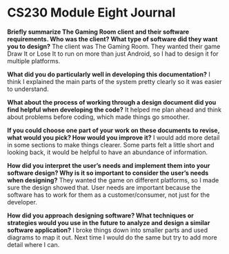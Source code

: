 # CS230 Module Eight Journal

**Briefly summarize The Gaming Room client and their software requirements. Who was the client? What type of software did they want you to design?**
The client was The Gaming Room. They wanted their game Draw It or Lose It to run on more than just Android, so I had to design it for multiple platforms.

**What did you do particularly well in developing this documentation?**
I think I explained the main parts of the system pretty clearly so it was easier to understand.

**What about the process of working through a design document did you find helpful when developing the code?**
It helped me plan ahead and think about problems before coding, which made things go smoother.

**If you could choose one part of your work on these documents to revise, what would you pick? How would you improve it?**
I would add more detail in some sections to make things clearer. Some parts felt a little short and looking back, it would be helpful to have an abundance of information. 

**How did you interpret the user’s needs and implement them into your software design? Why is it so important to consider the user’s needs when designing?**
They wanted the game on different platforms, so I made sure the design showed that. User needs are important because the software has to work for them as a customer/consumer, not just for the developer.

**How did you approach designing software? What techniques or strategies would you use in the future to analyze and design a similar software application?**
I broke things down into smaller parts and used diagrams to map it out. Next time I would do the same but try to add more detail where I can.

